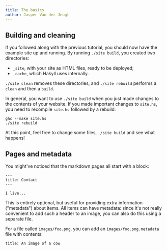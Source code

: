 ```yaml
---
title: The basics
author: Jasper Van der Jeugt
---
```


Building and cleaning
---------------------

If you followed along with the previous tutorial, you should now have the
example site up and running. By running `./site build`, you created two
directories:

- `_site`, with your site as HTML files, ready to be deployed;
- `_cache`, which Hakyll uses internally.

`./site clean` removes these directories, and `./site rebuild` performs a
`clean` and then a `build`.

In general, you want to use `./site build` when you just made changes to the
contents of your website. If you made important changes to `site.hs`, you need
to recompile `site.hs` followed by a rebuild:

    ghc --make site.hs
    ./site rebuild

At this point, feel free to change some files, `./site build` and see what
happens!

Pages and metadata
------------------

You might've noticed that the markdown pages all start with a block:

    ---
    title: Contact
    ---

    I live...

This is entirely optional, but useful for providing extra information
("metadata") about items. All items can have metadata: since it's not really
convenient to add such a header to an image, you can also do this using a
separate file.

For a file called `images/foo.png`, you can add an `images/foo.png.metadata`
file with contents:

    title: An image of a cow
